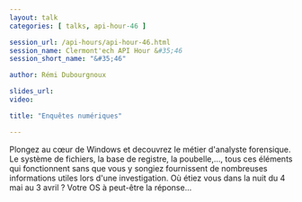 ```yaml
---
layout: talk
categories: [ talks, api-hour-46 ]

session_url: /api-hours/api-hour-46.html
session_name: Clermont'ech API Hour &#35;46
session_short_name: "&#35;46"

author: Rémi Dubourgnoux

slides_url:
video:

title: "Enquêtes numériques"

---
```


Plongez au cœur de Windows et decouvrez le métier d'analyste forensique.
Le système de fichiers, la base de registre, la poubelle,..., tous ces éléments qui fonctionnent sans que vous y songiez fournissent de nombreuses informations utiles lors d'une investigation. 
Où étiez vous dans la nuit du 4 mai au 3 avril ? Votre OS à peut-être la réponse...

